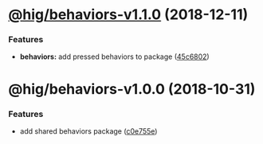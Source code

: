 # [@hig/behaviors-v1.1.0](https://github.com/Autodesk/hig/compare/@hig/behaviors@1.0.0...@hig/behaviors@1.1.0) (2018-12-11)


### Features

* **behaviors:** add pressed behaviors to package ([45c6802](https://github.com/Autodesk/hig/commit/45c6802))

# @hig/behaviors-v1.0.0 (2018-10-31)


### Features

* add shared behaviors package ([c0e755e](https://github.com/Autodesk/hig/commit/c0e755e))
